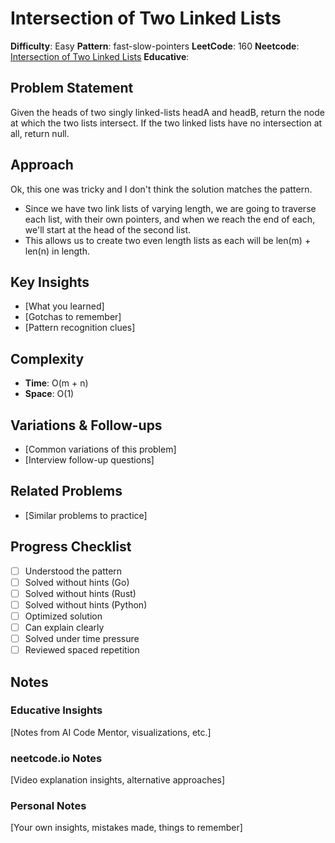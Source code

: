 # Intersection of Two Linked Lists

**Difficulty**: Easy
**Pattern**: fast-slow-pointers
**LeetCode**: 160
**Neetcode**: [Intersection of Two Linked Lists](https://neetcode.io/problems/intersection-of-two-linked-lists)
**Educative**:

## Problem Statement
Given the heads of two singly linked-lists headA and headB, return the node at which the two lists intersect. If the two linked lists have no intersection at all, return null.

## Approach
Ok, this one was tricky and I don't think the solution matches the pattern.
- Since we have two link lists of varying length, we are going to traverse each list, with their own pointers, and when we reach the end of each, we'll start at the head of the second list.
- This allows us to create two even length lists as each will be len(m) + len(n) in length.

## Key Insights
- [What you learned]
- [Gotchas to remember]
- [Pattern recognition clues]

## Complexity
- **Time**: O(m + n)
- **Space**: O(1)

## Variations & Follow-ups
- [Common variations of this problem]
- [Interview follow-up questions]

## Related Problems
- [Similar problems to practice]

## Progress Checklist
- [ ] Understood the pattern
- [ ] Solved without hints (Go)
- [ ] Solved without hints (Rust)
- [ ] Solved without hints (Python)
- [ ] Optimized solution
- [ ] Can explain clearly
- [ ] Solved under time pressure
- [ ] Reviewed spaced repetition

## Notes
### Educative Insights
[Notes from AI Code Mentor, visualizations, etc.]

### neetcode.io Notes
[Video explanation insights, alternative approaches]

### Personal Notes
[Your own insights, mistakes made, things to remember]
